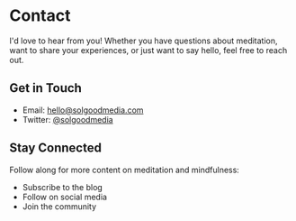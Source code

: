 # Contact

I'd love to hear from you! Whether you have questions about meditation, want to share your experiences, or just want to say hello, feel free to reach out.

## Get in Touch

- Email: [hello@solgoodmedia.com](mailto:hello@solgoodmedia.com)
- Twitter: [@solgoodmedia](https://twitter.com/solgoodmedia)

## Stay Connected

Follow along for more content on meditation and mindfulness:

- Subscribe to the blog
- Follow on social media
- Join the community 